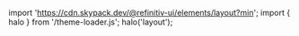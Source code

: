 <!--
type: template
name: layout
-->

import 'https://cdn.skypack.dev/@refinitiv-ui/elements/layout?min';
import { halo } from '/theme-loader.js';
halo('layout');